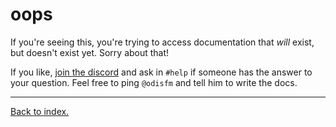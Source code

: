 # oops

If you're seeing this, you're trying to access documentation that _will_ exist, but doesn't exist yet. Sorry about that!

If you like, [join the discord](https://discord.gg/DCtbuEe8Qr) and ask in `#help` if someone has the answer to your question. Feel free to ping `@odisfm` and tell him to write the docs.

___

[Back to index.](/docs/zcx-core.md)
